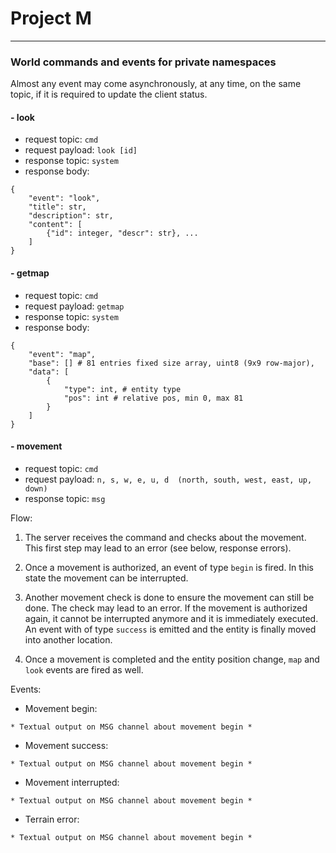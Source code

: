# Project M


***

### World commands and events for private namespaces

Almost any event may come asynchronously, at any time, on the same topic, if it is required to update the client status.

#### - look

- request topic: `cmd`
- request payload: `look [id]`
- response topic: `system`
- response body: 
```
{
    "event": "look",
    "title": str,
    "description": str,
    "content": [
        {"id": integer, "descr": str}, ...
    ]
}
```


#### - getmap

- request topic: `cmd`
- request payload: `getmap`
- response topic: `system`
- response body: 
```
{
    "event": "map", 
    "base": [] # 81 entries fixed size array, uint8 (9x9 row-major),
    "data": [
        {
            "type": int, # entity type
            "pos": int # relative pos, min 0, max 81
        }
    ]
}
```

#### - movement

- request topic: `cmd`
- request payload: `n, s, w, e, u, d  (north, south, west, east, up, down)`
- response topic: `msg`

Flow:

1) The server receives the command and checks about the movement. 
   This first step may lead to an error (see below, response errors).

2) Once a movement is authorized, an event of type `begin` is fired. 
   In this state the movement can be interrupted.

3) Another movement check is done to ensure the movement can still be done.
   The check may lead to an error.
   If the movement is authorized again, it cannot be interrupted anymore and it is
   immediately executed. An event with of type `success` is emitted and the entity is 
   finally moved into another location.
   
4) Once a movement is completed and the entity position change, `map` and `look` events are fired as well.
 
Events:
 
* Movement begin:
```
* Textual output on MSG channel about movement begin * 
```
* Movement success:
```
* Textual output on MSG channel about movement begin * 
```
* Movement interrupted:
```
* Textual output on MSG channel about movement begin * 
```
* Terrain error:
```
* Textual output on MSG channel about movement begin * 
```

